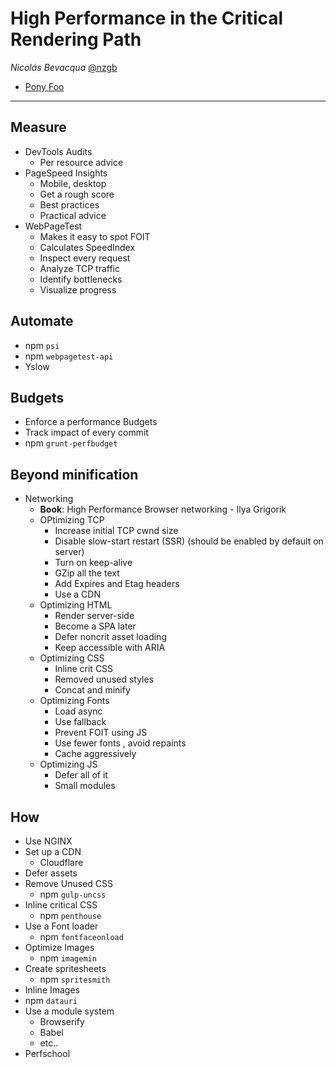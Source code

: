 # High Performance in the Critical Rendering Path
*Nicolás Bevacqua* [@nzgb]()

* [Pony Foo](ponyfoo.com)

---

## Measure
* DevTools Audits
  * Per resource advice
* PageSpeed Insights
  * Mobile, desktop
  * Get a rough score
  * Best practices
  * Practical advice
* WebPageTest
  * Makes it easy to spot FOIT
  * Calculates SpeedIndex
  * Inspect every request
  * Analyze TCP traffic
  * Identify bottlenecks
  * Visualize progress

## Automate
* npm  ```psi```
* npm  ```webpagetest-api```
* Yslow

## Budgets
* Enforce a performance Budgets
* Track impact of every commit
* npm ```grunt-perfbudget```

## Beyond minification
* Networking
  * **Book**: High Performance Browser networking - Ilya Grigorik
  * OPtimizing TCP
    * Increase initial TCP cwnd size
    * Disable slow-start restart (SSR) (should be enabled by default on server)
    * Turn on keep-alive
    * GZip all the text
    * Add Expires and Etag headers
    * Use a CDN
  * Optimizing HTML
    * Render server-side
    * Become a SPA later
    * Defer noncrit asset loading
    * Keep accessible with ARIA
  * Optimizing CSS
    * Inline crit CSS
    * Removed unused styles
    * Concat and minify
  * Optimizing Fonts
    * Load async
    * Use fallback
    * Prevent FOIT using JS
    * Use fewer fonts , avoid repaints
    * Cache aggressively
  * Optimizing JS
    * Defer all of it
    * Small modules

## How
* Use NGINX
* Set up a CDN
  * Cloudflare
* Defer assets
* Remove Unused CSS
  * npm ```gulp-uncss```
* Inline critical CSS
  * npm ```penthouse```
* Use a Font loader
  * npm ```fontfaceonload```
* Optimize Images
  * npm ```imagemin```
* Create spritesheets
  * npm ```spritesmith```
* Inline Images
 * npm ```datauri```
* Use a module system
  * Browserify
  * Babel
  * etc..
* Perfschool
